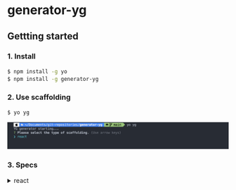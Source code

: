 # generator-yg

## Gettting started

### 1. Install

```bash
$ npm install -g yo
$ npm install -g generator-yg
```

### 2. Use scaffolding

```bash
$ yo yg
```

![](./doc/1.png)

### 3. Specs

<details><summary>react</summary>

    - react
    - emotion/styled
    - typescript
    - eslint
    - prettier
    - husky
    - commit-lint
    - lint-staged
    - jest

</details>
